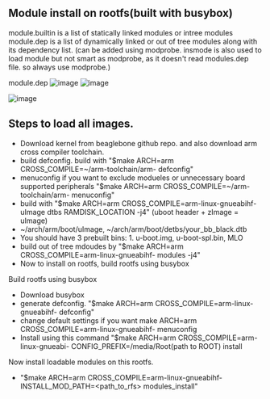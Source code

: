 ## Module install on rootfs(built with busybox)

module.builtin is a list of statically linked modules or intree modules
module.dep is a list of dynamically linked or out of tree modules along with its dependency list. (can be added using modprobe. insmode is also used to load module but not smart as modprobe, as it doesn't read modules.dep file. so always use modprobe.)

module.dep
![image](https://github.com/user-attachments/assets/fab598b7-4d64-4896-a309-412ee6b8d87b)
![image](https://github.com/user-attachments/assets/6018539c-7593-4e29-bb1a-f8d43e0b1e3c)

![image](https://github.com/user-attachments/assets/fbafc97a-2a3b-4d27-8dc7-344229af768f)

## Steps to load all images.
- Download kernel from beaglebone github repo. and also download arm cross compiler toolchain.
- build defconfig. build with "$make ARCH=arm CROSS_COMPILE=~/arm-toolchain/arm- defconfig"
- menuconfig if you want to exclude modueles or unnecessary board supported peripherals "$make ARCH=arm CROSS_COMPILE=~/arm-toolchain/arm- menuconfig"
- build with "$make ARCH=arm CROSS_COMPILE=arm-linux-gnueabihf- uImage dtbs RAMDISK_LOCATION -j4" (uboot header + zImage = uImage)
- ~/arch/arm/boot/uImage, ~/arch/arm/boot/detbs/your_bb_black.dtb
- You should have 3 prebuilt bins: 1. u-boot.img, u-boot-spl.bin, MLO
- build out of tree mdoudes by "$make ARCH=arm CROSS_COMPILE=arm-linux-gnueabihf- modules -j4"
- Now to install on rootfs, build rootfs using busybox

Build rootfs using busybox
- Download busybox
- generate defconfig. "$make ARCH=arm CROSS_COMPILE=arm-linux-gnueabihf- defconfig"
- change default settings if you want make ARCH=arm CROSS_COMPILE=arm-linux-gnueabihf- menuconfig
- Install using this command "$make ARCH=arm CROSS_COMPILE=arm-linux-gnueabi- CONFIG_PREFIX=/media/Root(path to ROOT) install

Now install loadable modules on this rootfs.
- "$make ARCH=arm CROSS_COMPILE=arm-linux-gnueabihf- INSTALL_MOD_PATH=<path_to_rfs> modules_install"

